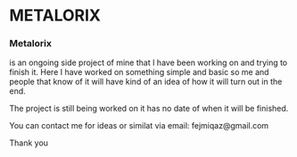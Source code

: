 # METALORIX

<p><h3>Metalorix</h3> is an ongoing side project of mine that I have been working on and trying to finish it. Here I have worked on something simple and basic so me and people that know of it will have kind of an idea of how it will turn out in the end.</p>
<p>The project is still being worked on it has no date of when it will be finished.</p>
<p>You can contact me for ideas or similat via email: fejmiqaz@gmail.com</p>
<p>Thank you</p>
